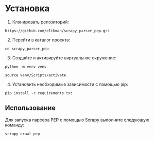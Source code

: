 # Установка

1. Клонировать репозиторий:
```
https://github.com/elikman/scrapy_parser_pep.git
```
2. Перейти в каталог проекта:
```
cd scrapy_parser_pep
```
3. Cоздайте и активируйте виртуальное окружение:
```
python -m venv venv
```
```
source venv/Scripts/activate
```
4. Установить необходимые зависимости с помощью pip:
```
pip install -r requirements.txt
```

## Использование

Для запуска парсера PEP с помощью Scrapy выполните следующую команду:
```
scrapy crawl pep
```